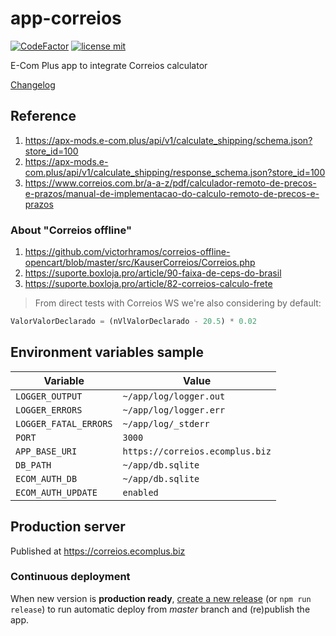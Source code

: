 # app-correios

[![CodeFactor](https://www.codefactor.io/repository/github/ecomclub/app-correios/badge)](https://www.codefactor.io/repository/github/ecomclub/app-correios)
[![license mit](https://img.shields.io/badge/License-MIT-yellow.svg)](https://opensource.org/licenses/MIT)

E-Com Plus app to integrate Correios calculator

[Changelog](https://github.com/ecomclub/app-correios/blob/master/CHANGELOG.md)

## Reference

1. https://apx-mods.e-com.plus/api/v1/calculate_shipping/schema.json?store_id=100
2. https://apx-mods.e-com.plus/api/v1/calculate_shipping/response_schema.json?store_id=100
3. https://www.correios.com.br/a-a-z/pdf/calculador-remoto-de-precos-e-prazos/manual-de-implementacao-do-calculo-remoto-de-precos-e-prazos

### About "Correios offline"

1. https://github.com/victorhramos/correios-offline-opencart/blob/master/src/KauserCorreios/Correios.php
2. https://suporte.boxloja.pro/article/90-faixa-de-ceps-do-brasil
3. https://suporte.boxloja.pro/article/82-correios-calculo-frete

> From direct tests with Correios WS we're also
considering by default:

```js
ValorValorDeclarado = (nVlValorDeclarado - 20.5) * 0.02
```

## Environment variables sample

Variable              | Value
---                   | ---
`LOGGER_OUTPUT`       | `~/app/log/logger.out`
`LOGGER_ERRORS`       | `~/app/log/logger.err`
`LOGGER_FATAL_ERRORS` | `~/app/log/_stderr`
`PORT`                | `3000`
`APP_BASE_URI`        | `https://correios.ecomplus.biz`
`DB_PATH`             | `~/app/db.sqlite`
`ECOM_AUTH_DB`        | `~/app/db.sqlite`
`ECOM_AUTH_UPDATE`    | `enabled`

## Production server

Published at https://correios.ecomplus.biz

### Continuous deployment

When new version is **production ready**,
[create a new release](https://github.com/ecomclub/app-correios/releases)
(or `npm run release`) to run automatic deploy from _master_ branch
and (re)publish the app.
